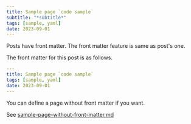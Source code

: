 ```yaml
---
title: Sample page `code sample`
subtitle: "*subtitle*"
tags: [sample, yaml]
date: 2023-09-01
---
```


Posts have front matter.
The front matter feature is same as post's one.

The front matter for this post is as follows.

```yaml
---
title: Sample page `code sample`
tags: [sample, yaml]
date: 2023-09-01
---
```

You can define a page without front matter if you want.

See [sample-page-without-front-matter.md](/blog-fable/pages/sampla-page-without-front-matter.html)
